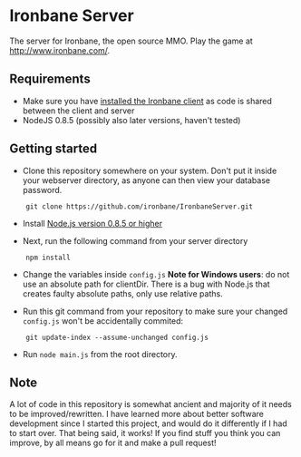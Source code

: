 Ironbane Server
==============

The server for Ironbane, the open source MMO. 
Play the game at <http://www.ironbane.com/>.

## Requirements

* Make sure you have [installed the Ironbane client](https://github.com/ironbane/IronbaneClient) as code is shared between the client and server
* NodeJS 0.8.5 (possibly also later versions, haven't tested)

## Getting started

* Clone this repository somewhere on your system. Don't put it inside your webserver directory, as anyone can then view your database password.
```
    git clone https://github.com/ironbane/IronbaneServer.git
```

* Install [Node.js version 0.8.5 or higher](http://nodejs.org/download/)

* Next, run the following command from your server directory
```
	npm install
```
* Change the variables inside ```config.js```
   **Note for Windows users**: do not use an absolute path for clientDir. There is a bug with Node.js that creates faulty absolute paths, only use relative paths.

* Run this git command from your repository to make sure your changed ```config.js``` won't be accidentally commited:
```
	git update-index --assume-unchanged config.js
```

* Run ```node main.js``` from the root directory.   

## Note

A lot of code in this repository is somewhat ancient and majority of it needs to be improved/rewritten.
I have learned more about better software development since I started this project, and would do it differently if I had to start over.
That being said, it works! If you find stuff you think you can improve, by all means go for it and make a pull request!
